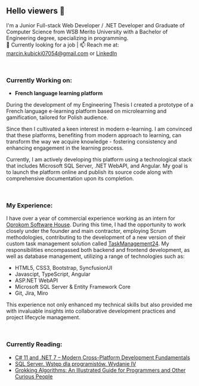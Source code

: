 
## Hello viewers 👋

I'm a Junior Full-stack Web Developer / .NET Developer and Graduate of Computer Science from WSB Merito University with a Bachelor of Engineering degree, specializing in programming.  
👯 Currently looking for a job | 📫 Reach me at: marcin.kubicki07054@gmail.com  or [LinkedIn](https://www.linkedin.com/in/marcin-kubicki97/)
<p>&nbsp;</p>

### Currently Working on:
- **French language learning platform**
   
During the development of my Engineering Thesis I created a prototype of a French language e-learning platform based on microlearning and gamification, tailored for Polish audience.

Since then I cultivated a keen interest in modern e-learning. I am convinced that these platforms, benefiting from modern approach to learning, can transform the way we acquire knowledge - fostering consistency and enhancing engagement in the learning process.
  
Currently, I am actively developing this platform using a technological stack that includes Microsoft SQL Server, .NET WebAPI, and Angular. My goal is to launch the platform online and publish its source code along with comprehensive documentation upon its completion.
<p>&nbsp;</p>

### My Experience:
I have over a year of commercial experience working as an intern for [Oprokom Software House](https://oprokom.com/). During this time, I had the opportunity to work closely under the founder and main contractor, employing Scrum methodologies, contributing to the development of a new version of their custom task management solution called [TaskManagement24](https://www.taskmanagement24.com/#/). My responsibilities encompassed both backend and frontend development, as well as database management, utilizing a range of technologies such as: 
- HTML5, CSS3, Bootstrap, SyncfusionUI
- Javascipt, TypeScript, Angular
- ASP.NET WebAPI
- Microsoft SQL Server & Entity Framework Core
- Git, Jira, Miro

This experience not only enhanced my technical skills but also provided me with invaluable insights into collaborative development practices and project lifecycle management.
<p>&nbsp;</p>

### Currently Reading:
+ [C# 11 and .NET 7 – Modern Cross-Platform Development Fundamentals](https://www.amazon.com/11-NET-Cross-Platform-Development-Fundamentals/dp/1803237805)
+ [SQL Server. Wstęp dla programistów. Wydanie IV](https://lubimyczytac.pl/ksiazka/275526/sql-server-wstep-dla-programistow-wydanie-iv)
+ [Grokking Algorithms: An Illustrated Guide for Programmers and Other Curious People](https://www.amazon.pl/Grokking-Algorithms-Illustrated-Programmers-Curious/dp/1617292230/ref=sr_1_1?adgrpid=114961418102&gclid=Cj0KCQiAsoycBhC6ARIsAPPbeLv9S8ApcOlBV_qG0T5du7kD0rJyO2yLoQAQYjxmH2swjj5aDLGmin0aAoEDEALw_wcB&hvadid=602599118296&hvdev=c&hvlocphy=1011475&hvnetw=g&hvqmt=e&hvrand=15375595998721783327&hvtargid=kwd-297239954614&hydadcr=24416_2293626&keywords=grokking+algorithms&qid=1669572806&qu=eyJxc2MiOiIwLjQyIiwicXNhIjoiMC4xOSIsInFzcCI6IjAuNDcifQ%3D%3D&sr=8-1)





<!--
<p>&nbsp;</p>

📫 Reach me at: marcin.kubicki07054@gmail.com

<p>&nbsp;</p>


**Cineon/Cineon** is a ✨ _special_ ✨ repository because its `README.md` (this file) appears on your GitHub profile.

Here are some ideas to get you started:

- 🔭 I’m currently working on ...
- 🌱 I’m currently learning ...
- 👯 I’m looking to collaborate on ...
- 🤔 I’m looking for help with ...
- 💬 Ask me about ...
- 📫 How to reach me: ...
- 😄 Pronouns: ...
- ⚡ Fun fact: ...
-->
